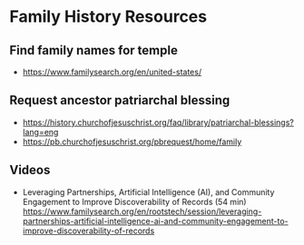 # Family History Resources

## Find family names for temple

* https://www.familysearch.org/en/united-states/

## Request ancestor patriarchal blessing

* https://history.churchofjesuschrist.org/faq/library/patriarchal-blessings?lang=eng
* https://pb.churchofjesuschrist.org/pbrequest/home/family

## Videos

* Leveraging Partnerships, Artificial Intelligence (AI), and Community Engagement to Improve Discoverability of Records (54 min) https://www.familysearch.org/en/rootstech/session/leveraging-partnerships-artificial-intelligence-ai-and-community-engagement-to-improve-discoverability-of-records
